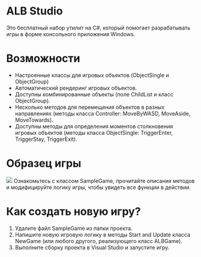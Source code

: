 # ALB Studio
Это бесплатный набор утилит на C#, который помогает разрабатывать игры в форме консольного приложения Windows.

# Возможности
- Настроенные классы для игровых объектов (ObjectSingle и ObjectGroup)
- Автоматический рендеринг игровых объектов.
- Доступны комбинированные объекты (поле ChildList и класс ObjectGroup).
- Несколько методов для перемещения объектов в разных направлениях (методы класса Controller: MoveByWASD, MoveAside, MoveTowards).
- Доступны методы для определения моментов столкновения игровых объектов (методы класса ObjectSingle: TriggerEnter, TriggerStay, TriggerExit).

# Образец игры
![](https://img.itch.zone/aW1hZ2UvMjY1NTkzLzEyNzk2MzEucG5n/original/eEm5Sh.png)
Ознакомьтесь с классом SampleGame, прочитайте описания методов и модифицируйте логику игры, чтобы увидеть все функции в действии.

# Как создать новую игру?
1) Удалите файл SampleGame из папки проекта.
2) Напишите новую игровую логику в методы Start and Update класса NewGame (или любого другого, реализующего класс ALBGame).
3) Выполните сборку проекта в Visual Studio и запустите игру.